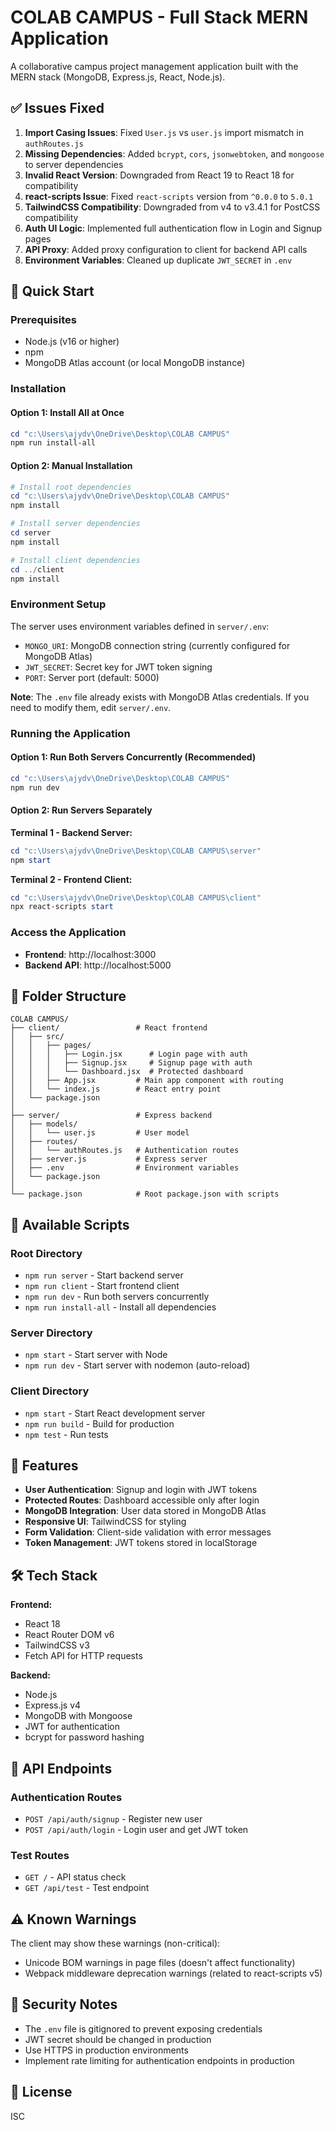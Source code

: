 # COLAB CAMPUS - Full Stack MERN Application

A collaborative campus project management application built with the MERN stack (MongoDB, Express.js, React, Node.js).

## ✅ Issues Fixed

1. **Import Casing Issues**: Fixed `User.js` vs `user.js` import mismatch in `authRoutes.js`
2. **Missing Dependencies**: Added `bcrypt`, `cors`, `jsonwebtoken`, and `mongoose` to server dependencies
3. **Invalid React Version**: Downgraded from React 19 to React 18 for compatibility
4. **react-scripts Issue**: Fixed `react-scripts` version from `^0.0.0` to `5.0.1`
5. **TailwindCSS Compatibility**: Downgraded from v4 to v3.4.1 for PostCSS compatibility
6. **Auth UI Logic**: Implemented full authentication flow in Login and Signup pages
7. **API Proxy**: Added proxy configuration to client for backend API calls
8. **Environment Variables**: Cleaned up duplicate `JWT_SECRET` in `.env`

## 🚀 Quick Start

### Prerequisites
- Node.js (v16 or higher)
- npm
- MongoDB Atlas account (or local MongoDB instance)

### Installation

#### Option 1: Install All at Once
```powershell
cd "c:\Users\ajydv\OneDrive\Desktop\COLAB CAMPUS"
npm run install-all
```

#### Option 2: Manual Installation
```powershell
# Install root dependencies
cd "c:\Users\ajydv\OneDrive\Desktop\COLAB CAMPUS"
npm install

# Install server dependencies
cd server
npm install

# Install client dependencies
cd ../client
npm install
```

### Environment Setup

The server uses environment variables defined in `server/.env`:
- `MONGO_URI`: MongoDB connection string (currently configured for MongoDB Atlas)
- `JWT_SECRET`: Secret key for JWT token signing
- `PORT`: Server port (default: 5000)

**Note**: The `.env` file already exists with MongoDB Atlas credentials. If you need to modify them, edit `server/.env`.

### Running the Application

#### Option 1: Run Both Servers Concurrently (Recommended)
```powershell
cd "c:\Users\ajydv\OneDrive\Desktop\COLAB CAMPUS"
npm run dev
```

#### Option 2: Run Servers Separately

**Terminal 1 - Backend Server:**
```powershell
cd "c:\Users\ajydv\OneDrive\Desktop\COLAB CAMPUS\server"
npm start
```

**Terminal 2 - Frontend Client:**
```powershell
cd "c:\Users\ajydv\OneDrive\Desktop\COLAB CAMPUS\client"
npx react-scripts start
```

### Access the Application

- **Frontend**: http://localhost:3000
- **Backend API**: http://localhost:5000

## 📁 Folder Structure

```
COLAB CAMPUS/
├── client/                 # React frontend
│   ├── src/
│   │   ├── pages/
│   │   │   ├── Login.jsx      # Login page with auth
│   │   │   ├── Signup.jsx     # Signup page with auth
│   │   │   └── Dashboard.jsx  # Protected dashboard
│   │   ├── App.jsx         # Main app component with routing
│   │   └── index.js        # React entry point
│   └── package.json
│
├── server/                 # Express backend
│   ├── models/
│   │   └── user.js         # User model
│   ├── routes/
│   │   └── authRoutes.js   # Authentication routes
│   ├── server.js           # Express server
│   ├── .env                # Environment variables
│   └── package.json
│
└── package.json            # Root package.json with scripts
```

## 🔧 Available Scripts

### Root Directory
- `npm run server` - Start backend server
- `npm run client` - Start frontend client
- `npm run dev` - Run both servers concurrently
- `npm run install-all` - Install all dependencies

### Server Directory
- `npm start` - Start server with Node
- `npm run dev` - Start server with nodemon (auto-reload)

### Client Directory
- `npm start` - Start React development server
- `npm run build` - Build for production
- `npm test` - Run tests

## 🔑 Features

- **User Authentication**: Signup and login with JWT tokens
- **Protected Routes**: Dashboard accessible only after login
- **MongoDB Integration**: User data stored in MongoDB Atlas
- **Responsive UI**: TailwindCSS for styling
- **Form Validation**: Client-side validation with error messages
- **Token Management**: JWT tokens stored in localStorage

## 🛠️ Tech Stack

**Frontend:**
- React 18
- React Router DOM v6
- TailwindCSS v3
- Fetch API for HTTP requests

**Backend:**
- Node.js
- Express.js v4
- MongoDB with Mongoose
- JWT for authentication
- bcrypt for password hashing

## 📝 API Endpoints

### Authentication Routes
- `POST /api/auth/signup` - Register new user
- `POST /api/auth/login` - Login user and get JWT token

### Test Routes
- `GET /` - API status check
- `GET /api/test` - Test endpoint

## ⚠️ Known Warnings

The client may show these warnings (non-critical):
- Unicode BOM warnings in page files (doesn't affect functionality)
- Webpack middleware deprecation warnings (related to react-scripts v5)

## 🔐 Security Notes

- The `.env` file is gitignored to prevent exposing credentials
- JWT secret should be changed in production
- Use HTTPS in production environments
- Implement rate limiting for authentication endpoints in production

## 📄 License

ISC
